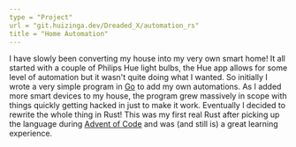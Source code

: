 ```yaml
---
type = "Project"
url = "git.huizinga.dev/Dreaded_X/automation_rs"
title = "Home Automation"
---
```


I have slowly been converting my house into my very own smart home!
It all started with a couple of Philips Hue light bulbs, the Hue app allows for some level of automation but it wasn't quite doing what I wanted.
So initially I wrote a very simple program in [Go] to add my own automations.
As I added more smart devices to my house, the program grew massively in scope with things quickly getting hacked in just to make it work.
Eventually I decided to rewrite the whole thing in Rust!
This was my first real Rust after picking up the language during [Advent of Code] and was (and still is) a great learning experience.

[Philips Hue]: https://nl.wikipedia.org/wiki/Philips_Hue
[Go]: https://go.dev
[Advent of Code]: https://adventofcode.com/
